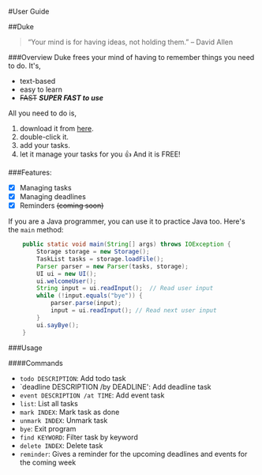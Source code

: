 #User Guide

##Duke

> “Your mind is for having ideas, not holding them.” – David Allen

###Overview
Duke frees your mind of having to remember things you need to do. It's,

- text-based
- easy to learn
- ~~FAST~~ ***SUPER FAST to use***

All you need to do is,

1. download it from [here](https://github.com/shawnkai/ip).
2. double-click it.
3. add your tasks.
4. let it manage your tasks for you :+1:
And it is FREE!

###Features:

 - [x] Managing tasks
 - [x] Managing deadlines
 - [x] Reminders ~~(coming soon)~~

If you are a Java programmer, you can use it to practice Java too. Here's the `main` method:

```java
    public static void main(String[] args) throws IOException {
        Storage storage = new Storage();
        TaskList tasks = storage.loadFile();
        Parser parser = new Parser(tasks, storage);
        UI ui = new UI();
        ui.welcomeUser();
        String input = ui.readInput();  // Read user input
        while (!input.equals("bye")) {
            parser.parse(input);
            input = ui.readInput(); // Read next user input
        }
        ui.sayBye();
    }
```

###Usage

####Commands

- `todo DESCRIPTION`: Add todo task
- `deadline DESCRIPTION /by DEADLINE': Add deadline task
- `event DESCRIPTION /at TIME`: Add event task
- `list`: List all tasks
- `mark INDEX`: Mark task as done
- `unmark INDEX`: Unmark task
- `bye`: Exit program
- `find KEYWORD`: Filter task by keyword
- `delete INDEX`: Delete task
- `reminder`: Gives a reminder for the upcoming deadlines and events for the coming week